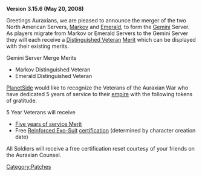 **Version 3.15.6 (May 20, 2008)**

Greetings Auraxians, we are pleased to announce the merger of the two
North American Servers, [Markov](/Markov "wikilink") and
[Emerald](/Emerald "wikilink"), to form the [Gemini](/Gemini "wikilink")
Server. As players migrate from Markov or Emerald Servers to the Gemini
Server they will each receive a [Distinguished
Veteran](/Distinguished_Veteran "wikilink") [Merit](/Merit "wikilink")
which can be displayed with their existing merits.

Gemini Server Merge Merits

- Markov Distinguished Veteran
- Emerald Distinguished Veteran

[PlanetSide](/PlanetSide "wikilink") would like to recognize the Veterans
of the Auraxian War who have dedicated 5 years of service to their
[empire](/empire "wikilink") with the following tokens of gratitude.

5 Year Veterans will receive

- [Five years of service Merit](/Term_of_Service "wikilink")
- Free [Reinforced Exo-Suit](/Reinforced_Exo-Suit "wikilink")
  [certification](/certification "wikilink") (determined by character
  creation date)

All Soldiers will receive a free certification reset courtesy of your
friends on the Auraxian Counsel.

[Category:Patches](/Category:Patches "wikilink")
